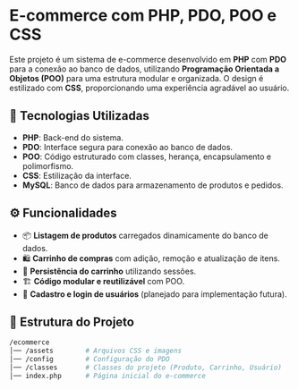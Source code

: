 # E-commerce com PHP, PDO, POO e CSS  

Este projeto é um sistema de e-commerce desenvolvido em **PHP** com **PDO** para a conexão ao banco de dados, utilizando **Programação Orientada a Objetos (POO)** para uma estrutura modular e organizada. O design é estilizado com **CSS**, proporcionando uma experiência agradável ao usuário.  

## 🚀 Tecnologias Utilizadas  
- **PHP**: Back-end do sistema.  
- **PDO**: Interface segura para conexão ao banco de dados.  
- **POO**: Código estruturado com classes, herança, encapsulamento e polimorfismo.  
- **CSS**: Estilização da interface.  
- **MySQL**: Banco de dados para armazenamento de produtos e pedidos.  

## ⚙️ Funcionalidades  
- 📦 **Listagem de produtos** carregados dinamicamente do banco de dados.  
- 🛍️ **Carrinho de compras** com adição, remoção e atualização de itens.  
- 💾 **Persistência do carrinho** utilizando sessões.  
- 🏗️ **Código modular e reutilizável** com POO.  
- 🔐 **Cadastro e login de usuários** (planejado para implementação futura).  

## 📂 Estrutura do Projeto  

```sh
/ecommerce  
│── /assets        # Arquivos CSS e imagens  
│── /config        # Configuração do PDO  
│── /classes       # Classes do projeto (Produto, Carrinho, Usuário)  
│── index.php      # Página inicial do e-commerce 
